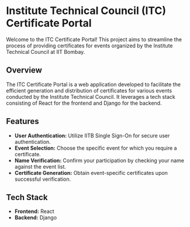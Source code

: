 # Institute Technical Council (ITC) Certificate Portal

Welcome to the ITC Certificate Portal! This project aims to streamline the process of providing certificates for events organized by the Institute Technical Council at IIT Bombay.

## Overview

The ITC Certificate Portal is a web application developed to facilitate the efficient generation and distribution of certificates for various events conducted by the Institute Technical Council. It leverages a tech stack consisting of React for the frontend and Django for the backend.

## Features

- **User Authentication:** Utilize IITB Single Sign-On for secure user authentication.
- **Event Selection:** Choose the specific event for which you require a certificate.
- **Name Verification:** Confirm your participation by checking your name against the event list.
- **Certificate Generation:** Obtain event-specific certificates upon successful verification.

## Tech Stack

- **Frontend:** React
- **Backend:** Django


